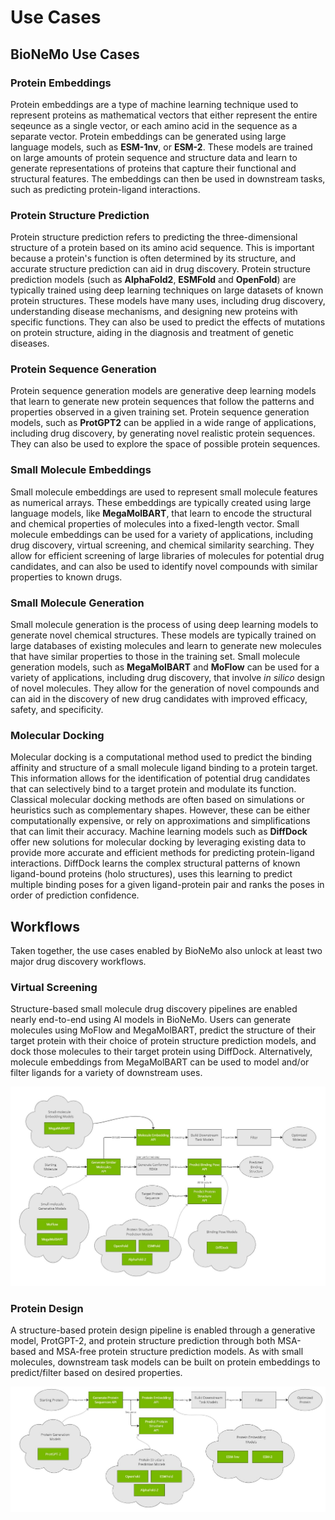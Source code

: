 # Use Cases

## BioNeMo Use Cases

### Protein Embeddings

Protein embeddings are a type of machine learning technique used to represent proteins as mathematical vectors that either represent the entire seqeunce as a single vector, or each amino acid in the sequence as a separate vector.
Protein embeddings can be generated using large language models, such as **ESM-1nv**, or **ESM-2**.
These models are trained on large amounts of protein sequence and structure data and learn to generate representations of proteins that capture their functional and structural features.
The embeddings can then be used in downstream tasks, such as predicting protein-ligand interactions.

### Protein Structure Prediction

Protein structure prediction refers to predicting the three-dimensional structure of a protein based on its amino acid sequence.
This is important because a protein's function is often determined by its structure, and accurate structure prediction can aid in drug discovery.
Protein structure prediction models (such as **AlphaFold2**, **ESMFold** and **OpenFold**) are typically trained using deep learning techniques on large datasets of known protein structures.
These models have many uses, including drug discovery, understanding disease mechanisms, and designing new proteins with specific functions.
They can also be used to predict the effects of mutations on protein structure, aiding in the diagnosis and treatment of genetic diseases.


### Protein Sequence Generation

Protein sequence generation models are generative deep learning models that learn to generate new protein sequences that follow the patterns and properties observed in a given training set.
Protein sequence generation models, such as **ProtGPT2** can be applied in a wide range of applications, including drug discovery, by generating novel realistic protein sequences.
They can also be used to explore the space of possible protein sequences.

### Small Molecule Embeddings

Small molecule embeddings are used to represent small molecule features as numerical arrays.
These embeddings are typically created using large language models, like **MegaMolBART**, that learn to encode the structural and chemical properties of molecules into a fixed-length vector.
Small molecule embeddings can be used for a variety of applications, including drug discovery, virtual screening, and chemical similarity searching.
They allow for efficient screening of large libraries of molecules for potential drug candidates, and can also be used to identify novel compounds with similar properties to known drugs.

### Small Molecule Generation

Small molecule generation is the process of using deep learning models to generate novel chemical structures.
These models are typically trained on large databases of existing molecules and learn to generate new molecules that have similar properties to those in the training set.
Small molecule generation models, such as **MegaMolBART** and **MoFlow** can be used for a variety of applications, including drug discovery, that involve *in silico* design of novel molecules.
They allow for the generation of novel compounds and can aid in the discovery of new drug candidates with improved efficacy, safety, and specificity.

### Molecular Docking

Molecular docking is a computational method used to predict the binding affinity and structure of a small molecule ligand binding to a protein target.
This information allows for the identification of potential drug candidates that can selectively bind to a target protein and modulate its function.
Classical molecular docking methods are often based on simulations or heuristics such as complementary shapes. However, these can be either computationally expensive, or rely on approximations and simplifications that can limit their accuracy.
Machine learning models such as **DiffDock** offer new solutions for molecular docking by leveraging existing data to provide more accurate and efficient methods for predicting protein-ligand interactions.
DiffDock learns the complex structural patterns of known ligand-bound proteins (holo structures), uses this learning to predict multiple binding poses for a given ligand-protein pair and ranks the poses in order of prediction confidence.

## Workflows

Taken together, the use cases enabled by BioNeMo also unlock at least two major drug discovery workflows.

### Virtual Screening

Structure-based small molecule drug discovery pipelines are enabled nearly end-to-end using AI models in BioNeMo. Users can generate molecules using MoFlow and MegaMolBART, predict the structure of their target protein with their choice of protein structure prediction models, and dock those molecules to their target protein using DiffDock. Alternatively, molecule embeddings from MegaMolBART can be used to model and/or filter ligands for a variety of downstream uses.

![Virtual Screening Workflow](images/virtual-screening-workflow.jpg)


### Protein Design

A structure-based protein design pipeline is enabled through a generative model, ProtGPT-2, and protein structure prediction through both MSA-based and MSA-free protein structure prediction models. As with small molecules, downstream task models can be built on protein embeddings to predict/filter based on desired properties.

![Protein Design Workflow](images/protein-design-workflow.jpg)
